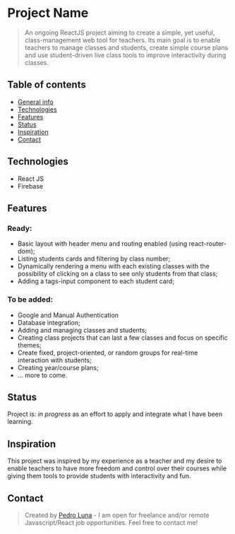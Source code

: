 # Project Name
> An ongoing ReactJS project aiming to create a simple, yet useful, class-management web tool for teachers. Its main goal is to enable teachers to manage classes and students, create simple course plans and use student-driven live class tools to improve interactivity during classes.

## Table of contents
* [General info](#general-info)
* [Technologies](#technologies)
* [Features](#features)
* [Status](#status)
* [Inspiration](#inspiration)
* [Contact](#contact)

## Technologies
* React JS
* Firebase

## Features
### Ready:
* Basic layout with header menu and routing enabled (using react-router-dom);
* Listing students cards and filtering by class number;
* Dynamically rendering a menu with each existing classes with the possibility of clicking on a class to see only students from that class;
* Adding a tags-input component to each student card;

### To be added:
* Google and Manual Authentication
* Database integration;
* Adding and managing classes and students;
* Creating class projects that can last a few classes and focus on specific themes;
* Create fixed, project-oriented, or random groups for real-time interaction with students;
* Creating year/course plans;
* ... more to come.

## Status
Project is: _in progress_ as an effort to apply and integrate what I have been learning.

## Inspiration
This project was inspired by my experience as a teacher and my desire to enable teachers to have more freedom and control over their courses while giving them tools to provide students with interactivity and fun.

## Contact
> Created by [Pedro Luna](https://github.com/pedro-cal) - I am open for freelance and/or remote Javascript/React job opportunities. Feel free to contact me!